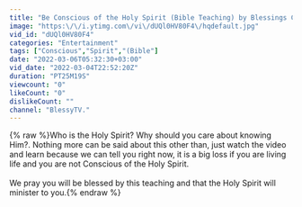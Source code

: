 ```yaml
---
title: "Be Conscious of the Holy Spirit (Bible Teaching) by Blessings Chilufya"
image: "https:\/\/i.ytimg.com\/vi\/dUQl0HV80F4\/hqdefault.jpg"
vid_id: "dUQl0HV80F4"
categories: "Entertainment"
tags: ["Conscious","Spirit","(Bible"]
date: "2022-03-06T05:32:30+03:00"
vid_date: "2022-03-04T22:52:20Z"
duration: "PT25M19S"
viewcount: "0"
likeCount: "0"
dislikeCount: ""
channel: "BlessyTV."
---
```

{% raw %}Who is the Holy Spirit? Why should you care about knowing Him?. Nothing more can be said about this other than, just watch the video and learn because we can tell you right now, it is a big loss if you are living life and you are not Conscious of the Holy Spirit.<br /><br />We pray you will be blessed by this teaching and that the Holy Spirit will minister to you.{% endraw %}
